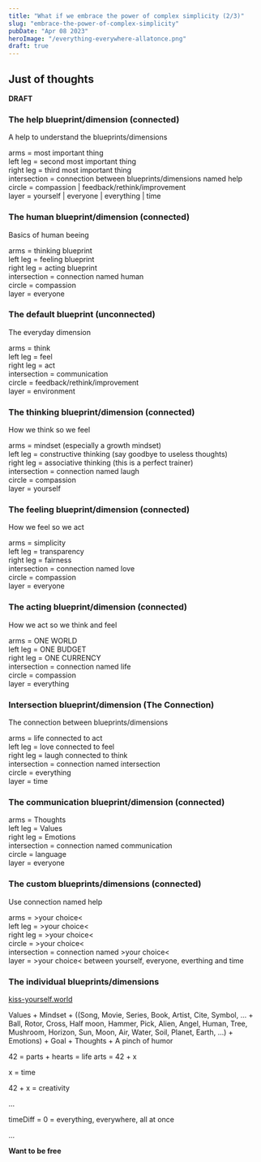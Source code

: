 ```yaml
---
title: "What if we embrace the power of complex simplicity (2/3)"
slug: "embrace-the-power-of-complex-simplicity"
pubDate: "Apr 08 2023"
heroImage: "/everything-everywhere-allatonce.png"
draft: true
---
```


## Just of thoughts

**DRAFT**

### The help blueprint/dimension (connected)

A help to understand the blueprints/dimensions

arms = most important thing <br />
left leg = second most important thing <br />
right leg = third most important thing <br />
intersection = connection between blueprints/dimensions named help<br />
circle = compassion | feedback/rethink/improvement <br />
layer = yourself | everyone | everything | time <br />

### The human blueprint/dimension (connected)

Basics of human beeing

arms = thinking blueprint <br />
left leg = feeling blueprint <br />
right leg = acting blueprint <br />
intersection = connection named human<br />
circle = compassion <br />
layer = everyone <br />

### The default blueprint (unconnected)

The everyday dimension

arms = think <br />
left leg = feel <br />
right leg = act <br />
intersection = communication <br />
circle = feedback/rethink/improvement <br />
layer = environment <br />

### The thinking blueprint/dimension (connected)

How we think so we feel

arms = mindset (especially a growth mindset) <br />
left leg = constructive thinking (say goodbye to useless thoughts) <br />
right leg = associative thinking (this is a perfect trainer) <br />
intersection = connection named laugh <br />
circle = compassion <br />
layer = yourself <br />

### The feeling blueprint/dimension (connected)

How we feel so we act

arms = simplicity <br />
left leg = transparency <br />
right leg = fairness <br />
intersection = connection named love<br />
circle = compassion <br />
layer = everyone <br />

### The acting blueprint/dimension (connected)

How we act so we think and feel

arms = ONE WORLD <br />
left leg = ONE BUDGET <br />
right leg = ONE CURRENCY <br />
intersection = connection named life <br />
circle = compassion <br />
layer = everything <br />

### Intersection blueprint/dimension (The Connection)

The connection between blueprints/dimensions

arms = life connected to act <br />
left leg = love connected to feel <br />
right leg = laugh connected to think <br />
intersection = connection named intersection<br />
circle = everything <br />
layer = time <br />

### The communication blueprint/dimension (connected)

arms = Thoughts <br />
left leg = Values <br />
right leg = Emotions <br />
intersection = connection named communication<br />
circle = language <br />
layer = everyone <br />

### The custom blueprints/dimensions (connected)

Use connection named help

arms = >your choice< <br />
left leg = >your choice< <br />
right leg = >your choice< <br />
circle = >your choice< <br />
intersection = connection named >your choice< <br />
layer = >your choice< between yourself, everyone, everthing and time<br />

### The individual blueprints/dimensions

[kiss-yourself.world](http://kiss-yourself.world)

Values + Mindset + ((Song, Movie, Series, Book, Artist, Cite, Symbol, ... + Ball, Rotor, Cross, Half moon, Hammer, Pick, Alien, Angel, Human, Tree, Mushroom, Horizon, Sun, Moon, Air, Water, Soil, Planet, Earth, ...) + Emotions) + Goal + Thoughts + A pinch of humor

42 = parts + hearts = life arts = 42 + x

x = time

42 + x = creativity

...

timeDiff = 0 = everything, everywhere, all at once <br />

...

**Want to be free**
